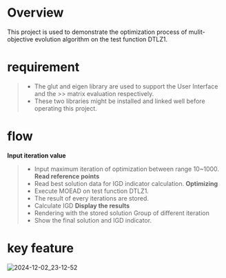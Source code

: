 # **Overview**
This project is used to demonstrate the optimization process of mulit-objective evolution algorithm on the test function DTLZ1.

# **requirement**
> * The glut and eigen library are used to support the User Interface and the >> matrix evaluation respectively. 
> * These two libraries might be installed and linked well before operating this project.
# **flow**
**Input iteration value**
> * Input maximum iteration of optimization between range 10~1000.
**Read reference points**
> * Read best solution data for IGD indicator calculation.
**Optimizing**
> * Execute MOEAD on test function DTLZ1. 
> * The result of every iterations are stored.
> * Calculate IGD
**Display the results**
> * Rendering with the stored solution Group of different iteration
> * Show the final solution and IGD indicator.

# **key feature**
![2024-12-02_23-12-52](https://github.com/user-attachments/assets/d8af2c74-d4b9-4442-bff5-ee28eac9efeb)
